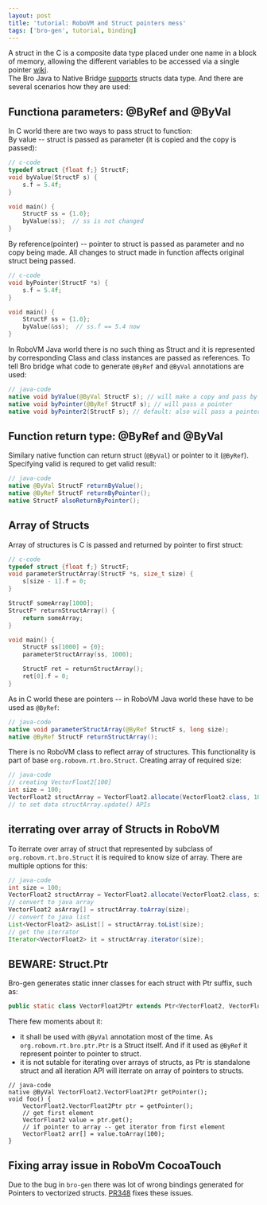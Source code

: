 ```yaml
---
layout: post
title: 'tutorial: RoboVM and Struct pointers mess'
tags: ['bro-gen', tutorial, binding]
---
```

A struct in the C is a composite data type placed under one name in a block of memory, allowing the different variables to be accessed via a single pointer [wiki](https://en.wikipedia.org/wiki/Struct_(C_programming_language)).   
The Bro Java to Native Bridge [supports](https://github.com/MobiVM/robovm/wiki/The-Bro-Java-to-Native-Bridge#structs) structs data type. And there are several scenarios how they are used:  
<!-- more -->

## Functiona parameters: @ByRef and @ByVal
In C world there are two ways to pass struct to function:  
By value -- struct is passed as parameter (it is copied and the copy is passed): 
```c
// c-code
typedef struct {float f;} StructF;
void byValue(StructF s) {
    s.f = 5.4f;
}

void main() {
    StructF ss = {1.0};
    byValue(ss);  // ss is not changed
}
```

By reference(pointer) -- pointer to struct is passed as parameter and no copy being made. All changes to struct made in function affects original struct being passed.
```c
// c-code
void byPointer(StructF *s) {
    s.f = 5.4f;
}

void main() {
    StructF ss = {1.0};
    byValue(&ss);  // ss.f == 5.4 now 
}
```

In RoboVM Java world there is no such thing as Struct and it is represented by corresponding Class and class instances are passed as references. To tell Bro bridge what code to generate `@ByRef` and `@ByVal` annotations are used: 
```java
// java-code
native void byValue(@ByVal StructF s); // will make a copy and pass by value
native void byPointer(@ByRef StructF s); // will pass a pointer
native void byPointer2(StructF s); // default: also will pass a pointer
```

## Function return type: @ByRef and @ByVal
Similary native function can return struct (`@ByVal`) or pointer to it (`@ByRef`). Specifying valid is requred to get valid result:
```java
// java-code
native @ByVal StructF returnByValue(); 
native @ByRef StructF returnByPointer(); 
native StructF alsoReturnByPointer(); 
```

## Array of Structs
Array of structures is C is passed and returned by pointer to first struct:
```c
// c-code
typedef struct {float f;} StructF;
void parameterStructArray(StructF *s, size_t size) {
    s[size - 1].f = 0;
}

StructF someArray[1000];
StructF* returnStructArray() {
    return someArray;
}

void main() {
    StructF ss[1000] = {0};
    parameterStructArray(ss, 1000); 

    StructF ret = returnStructArray();
    ret[0].f = 0;
}
```

As in C world these are pointers -- in RoboVM Java world these have to be used as `@ByRef`:
```java
// java-code
native void parameterStructArray(@ByRef StructF s, long size); 
native @ByRef StructF returnStructArray(); 
```

There is no RoboVM class to reflect array of structures. This functionality is part of base `org.robovm.rt.bro.Struct`. Creating array of required size:
```java
// java-code
// creating VectorFloat2[100]
int size = 100;
VectorFloat2 structArray = VectorFloat2.allocate(VectorFloat2.class, 100)
// to set data structArray.update() APIs 
```

## iterrating over array of Structs in RoboVM
To iterrate over array of struct that represented by subclass of `org.robovm.rt.bro.Struct` it is required to know size of array. There are multiple options for this:
```java
// java-code
int size = 100;
VectorFloat2 structArray = VectorFloat2.allocate(VectorFloat2.class, size)
// convert to java array
VectorFloat2 asArray[] = structArray.toArray(size);
// convert to java list 
List<VectorFloat2> asList[] = structArray.toList(size);
// get the iterrator 
Iterator<VectorFloat2> it = structArray.iterator(size);
```

## BEWARE: Struct.Ptr
Bro-gen generates static inner classes for each struct with Ptr suffix, such as:  
```java
public static class VectorFloat2Ptr extends Ptr<VectorFloat2, VectorFloat2Ptr> {}
```

There few moments about it:
- it shall be used with `@ByVal` annotation most of the time. As `org.robovm.rt.bro.ptr.Ptr` is a Struct itself. And if it used as `@ByRef` it represent pointer to pointer to struct.   
- it is not sutable for iterating over arrays of structs, as Ptr is standalone struct and all iteration API will iterrate on array of pointers to structs.  

```
// java-code
native @ByVal VectorFloat2.VectorFloat2Ptr getPointer();
void foo() {
    VectorFloat2.VectorFloat2Ptr ptr = getPointer();
    // get first element
    VectorFloat2 value = ptr.get();
    // if pointer to array -- get iterator from first element
    VectorFloat2 arr[] = value.toArray(100);
}
```

## Fixing array issue in RoboVm CocoaTouch
Due to the bug in `bro-gen` there was lot of wrong bindings generated for Pointers to vectorized structs. [PR348](https://github.com/MobiVM/robovm/pull/348) fixes these issues.

